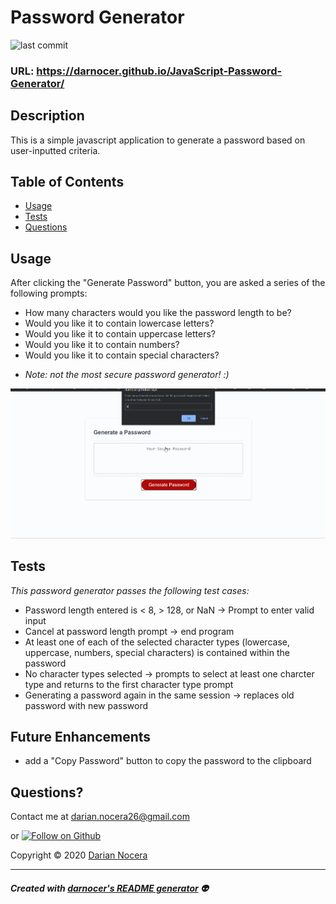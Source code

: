 # Password Generator

![last commit](https://img.shields.io/github/last-commit/darnocer/JavaScript-Password-Generator?style=flat-square)

### URL: https://darnocer.github.io/JavaScript-Password-Generator/

## Description

This is a simple javascript application to generate a password based on user-inputted criteria.

## Table of Contents

- [Usage](#usage)
- [Tests](#tests)
- [Questions](#questions)

## Usage

After clicking the "Generate Password" button, you are asked a series of the following prompts:

- How many characters would you like the password length to be?
- Would you like it to contain lowercase letters?
- Would you like it to contain uppercase letters?
- Would you like it to contain numbers?
- Would you like it to contain special characters?

* _Note: not the most secure password generator! :)_

![demo](./Assets/images/demo.gif)

## Tests

_This password generator passes the following test cases:_

- Password length entered is < 8, > 128, or NaN -> Prompt to enter valid input
- Cancel at password length prompt -> end program
- At least one of each of the selected character types (lowercase, uppercase, numbers, special characters) is contained within the password
- No character types selected -> prompts to select at least one charcter type and returns to the first character type prompt
- Generating a password again in the same session -> replaces old password with new password

## Future Enhancements

- add a "Copy Password" button to copy the password to the clipboard

## Questions?

Contact me at [darian.nocera26@gmail.com](mailto:darian.nocera26@gmail.com)

or [![Follow on Github](https://img.shields.io/github/followers/darnocer?label=Follow&style=social)](http://www.github.com/darnocer)

Copyright © 2020 [Darian Nocera](http://www.github.com/darnocer)

---

##### _Created with [darnocer's README generator](https://github.com/darnocer/Node.js-and-ES6-README-Generator)_ 👽
